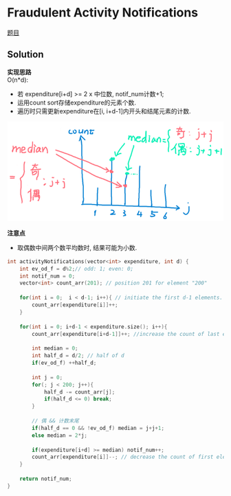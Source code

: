# Fraudulent Activity Notifications 

[题目](https://www.hackerrank.com/challenges/fraudulent-activity-notifications/problem)  

## Solution

**实现思路**  
O(n*d):  
* 若 expenditure[i+d] >=  2 x 中位数, notif_num计数+1;
* 运用count sort存储expenditure的元素个数. 
* 遍历时只需更新expenditure在[i, i+d-1]内开头和结尾元素的计数. 

![](image.png)

**注意点** 
* 取偶数中间两个数平均数时, 结果可能为小数. 

```c
int activityNotifications(vector<int> expenditure, int d) {
    int ev_od_f = d%2;// odd: 1; even: 0;
    int notif_num = 0;
    vector<int> count_arr(201); // position 201 for element "200"

    for(int i = 0;  i < d-1; i++){ // initiate the first d-1 elements.
        count_arr[expenditure[i]]++;
    }

    for(int i = 0; i+d-1 < expenditure.size(); i++){
        count_arr[expenditure[i+d-1]]++; //increase the count of last element.

        int median = 0;
        int half_d = d/2; // half of d
        if(ev_od_f) ++half_d;

        int j = 0;
        for(; j < 200; j++){
            half_d -= count_arr[j];
            if(half_d <= 0) break;
        }

        // 偶 && 计数末尾
        if(half_d == 0 && !ev_od_f) median = j+j+1;
        else median = 2*j;

        if(expenditure[i+d] >= median) notif_num++;
        count_arr[expenditure[i]]--; // decrease the count of first element
    }

    return notif_num;
}
```
